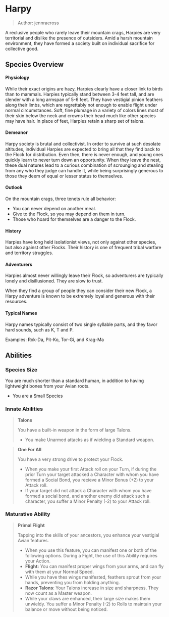 # Harpy
> Author: jennraeross

A reclusive people who rarely leave their mountain crags, Harpies are very territorial and dislike the presence of outsiders. Amid a harsh mountain environment, they have formed a society built on individual sacrifice for collective good.

## Species Overview

#### **Physiology**

While their exact origins are hazy, Harpies clearly have a closer link to birds than to mammals. Harpies typically stand between 3-4 feet tall, and are slender with a long armspan of 5-6 feet. They have vestigial pinion feathers along their limbs, which are regrettably not enough to enable flight under normal circumstances. Soft, fine plumage in a variety of colors lines most of their skin below the neck and crowns their head much like other species may have hair. In place of feet, Harpies retain a sharp set of talons.  

#### **Demeanor**

Harpy society is brutal and collectivist. In order to survive at such desolate altitudes, individual Harpies are expected to bring all that they find back to the Flock for distribution. Even then, there is never enough, and young ones quickly learn to never turn down an opportunity. When they leave the nest, these dual natures lead to a curious combination of scrounging and stealing from any who they judge can handle it, while being surprisingly generous to those they deem of equal or lesser status to themselves. 

#### **Outlook**

On the mountain crags, three tenets rule all behavior:

- You can never depend on another meal.
- Give to the Flock, so you may depend on them in turn.
- Those who hoard for themselves are a danger to the Flock. 


#### **History**

Harpies have long held isolationist views, not only against other species, but also against other Flocks. Their history is one of frequent tribal warfare and territory struggles.

#### **Adventurers**

Harpies almost never willingly leave their Flock, so adventurers are typically lonely and disillusioned. They are slow to trust.

When they find a group of people they can consider their new Flock, a Harpy adventure is known to be extremely loyal and generous with their resources. 

#### **Typical Names**

Harpy names typically consist of two single syllable parts, and they favor hard sounds, such as K, T and P.

Examples: Rok-Da, Pit-Ko, Tor-Gi, and Krag-Ma

## Abilities

### Species Size

You are much shorter than a standard human, in addition to having lightweight bones from your Avian roots.

- You are a Small Species

### Innate Abilities

> **Talons**
>
> You have a built-in weapon in the form of large Talons.
> - You make Unarmed attacks as if wielding a Standard weapon.

> **One For All**
>
> You have a very strong drive to protect your Flock.
> - When you make your first Attack roll on your Turn, if during the prior Turn your target attacked a Character with whom you have formed a Social Bond, you recieve a Minor Bonus (+2) to your Attack roll.
> - If your target did not attack a Character with whom you have formed a social bond, and another enemy *did* attack such a character, you suffer a Minor Penalty (-2) to your Attack roll.

### Maturative Ability

> **Primal Flight**
> 
> Tapping into the skills of your ancestors, you enhance your vestigial Avian features. 
> - When you use this feature, you can manifest one or both of the following options. During a Fight, the use of this Ability requires your Action.
> - **Flight:** You can manifest proper wings from your arms, and can fly with them at your Normal Speed.
> - While you have thes wings manifested, feathers sprout from your hands, preventing you from holding anything.
> - **Razor Talons**: Your Talons increase in size and sharpness. They now count as a Master weapon.
> - While your claws are enhanced, their large size makes them unwieldy. You suffer a Minor Penalty (-2) to Rolls to maintain your balance or move without being noticed.